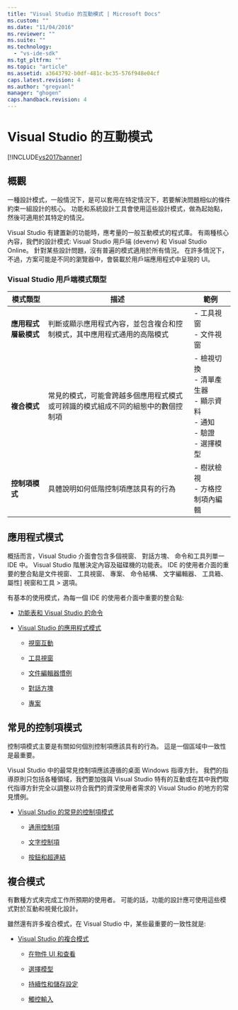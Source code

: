 ```yaml
---
title: "Visual Studio 的互動模式 | Microsoft Docs"
ms.custom: ""
ms.date: "11/04/2016"
ms.reviewer: ""
ms.suite: ""
ms.technology: 
  - "vs-ide-sdk"
ms.tgt_pltfrm: ""
ms.topic: "article"
ms.assetid: a3643792-b0df-481c-bc35-576f948e04cf
caps.latest.revision: 4
ms.author: "gregvanl"
manager: "ghogen"
caps.handback.revision: 4
---
```

# Visual Studio 的互動模式
[!INCLUDE[vs2017banner](../../code-quality/includes/vs2017banner.md)]

## 概觀  
 一種設計模式，一般情況下，是可以套用在特定情況下，若要解決問題相似的條件約束一組設計的核心。 功能和系統設計工具會使用這些設計模式，做為起始點，然後可適用於其特定的情況。  
  
 Visual Studio 有建置新的功能時，應考量的一般互動模式的程式庫。 有兩種核心內容，我們的設計模式: Visual Studio 用戶端 \(devenv\) 和 Visual Studio Online。 針對某些設計問題，沒有普遍的模式適用於所有情況。 在許多情況下，不過，方案可能是不同的瀏覽器中，會裝載於用戶端應用程式中呈現的 UI。  
  
### Visual Studio 用戶端模式類型  
  
|模式類型|描述|範例|  
|----------|--------|--------|  
|**應用程式層級模式**|判斷或顯示應用程式內容，並包含複合和控制模式，其中應用程式通用的高階模式|-   工具視窗<br />-   文件視窗|  
|**複合模式**|常見的模式，可能會跨越多個應用程式模式或可辨識的模式組成不同的組態中的數個控制項|-   檢視切換<br />-   清單產生器<br />-   顯示資料<br />-   通知<br />-   驗證<br />-   選擇模型|  
|**控制項模式**|具體說明如何低階控制項應該具有的行為|-   樹狀檢視<br />-   方格控制項內編輯|  
  
## 應用程式模式  
 概括而言，Visual Studio 介面會包含多個視窗、 對話方塊、 命令和工具列單一 IDE 中。 Visual Studio 階層決定內容及磁碟機的功能表。 IDE 的使用者介面的重要的整合點是文件視窗、 工具視窗、 專案、 命令結構、 文字編輯器、 工具箱、 屬性\] 視窗和工具 \> 選項。  
  
 有基本的使用模式，為每一個 IDE 的使用者介面中重要的整合點:  
  
-   [功能表和 Visual Studio 的命令](../../extensibility/ux-guidelines/menus-and-commands-for-visual-studio.md)  
  
-   [Visual Studio 的應用程式模式](../../extensibility/ux-guidelines/application-patterns-for-visual-studio.md)  
  
    -   [視窗互動](../../extensibility/ux-guidelines/application-patterns-for-visual-studio.md#BKMK_WindowInteractions)  
  
    -   [工具視窗](../../extensibility/ux-guidelines/application-patterns-for-visual-studio.md#BKMK_ToolWindows)  
  
    -   [文件編輯器慣例](../../extensibility/ux-guidelines/application-patterns-for-visual-studio.md#BKMK_DocumentEditorConventions)  
  
    -   [對話方塊](../../extensibility/ux-guidelines/application-patterns-for-visual-studio.md#BKMK_Dialogs)  
  
    -   [專案](../../extensibility/ux-guidelines/application-patterns-for-visual-studio.md#BKMK_Projects)  
  
## 常見的控制項模式  
 控制項模式主要是有關如何個別控制項應該具有的行為。 這是一個區域中一致性是最重要。  
  
 Visual Studio 中的最常見控制項應該遵循的桌面 Windows 指導方針。 我們的指導原則只包括各種領域，我們要加強與 Visual Studio 特有的互動或在其中我們取代指導方針完全以調整以符合我們的資深使用者需求的 Visual Studio 的地方的常見慣例。  
  
-   [Visual Studio 的常見的控制項模式](../../extensibility/ux-guidelines/common-control-patterns-for-visual-studio.md)  
  
    -   [通用控制項](../../extensibility/ux-guidelines/common-control-patterns-for-visual-studio.md#BKMK_CommonControls)  
  
    -   [文字控制項](../../extensibility/ux-guidelines/common-control-patterns-for-visual-studio.md#BKMK_TextControls)  
  
    -   [按鈕和超連結](../../extensibility/ux-guidelines/common-control-patterns-for-visual-studio.md#BKMK_ButtonsAndHyperlinks)  
  
## 複合模式  
 有數種方式來完成工作所預期的使用者。 可能的話，功能的設計應可使用這些模式對於互動和視覺化設計。  
  
 雖然還有許多複合模式，在 Visual Studio 中，某些最重要的一致性就是:  
  
-   [Visual Studio 的複合模式](../../extensibility/ux-guidelines/composite-patterns-for-visual-studio.md)  
  
    -   [在物件 UI 和查看](../../extensibility/ux-guidelines/composite-patterns-for-visual-studio.md#BKMK_OnObjectUI)  
  
    -   [選擇模型](../../extensibility/ux-guidelines/composite-patterns-for-visual-studio.md#BKMK_SelectionModels)  
  
    -   [持續性和儲存設定](../../extensibility/ux-guidelines/composite-patterns-for-visual-studio.md#BKMK_PersistenceAndSavingSettings)  
  
    -   [觸控輸入](../../extensibility/ux-guidelines/composite-patterns-for-visual-studio.md#BKMK_TouchInput)